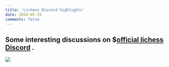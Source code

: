```yaml
---
title: 'Lichess Discord highlights'
date: 2019-05-15
comments: false
---
```

## Some interesting discussions on $[official lichess Discord](https://discordapp.com/channels/280713822073913354/352965935809691658) .

![](/assets/screenshots/atomichessbotvsgodelescherbot.PNG)